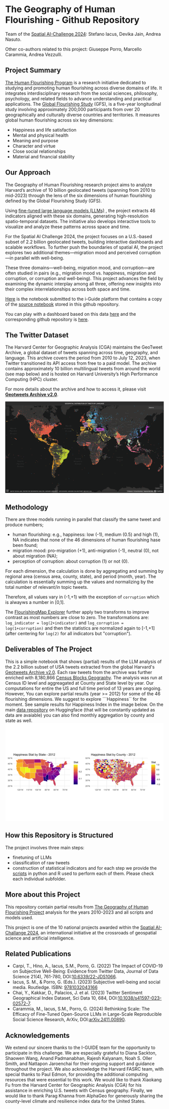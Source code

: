 # The Geography of Human Flourishing - Github Repository
Team of the [Spatial AI-Challenge 2024](https://i-guide.io/spatial-ai-challenge-2024/): Stefano Iacus, Devika Jain, Andrea Nasuto.

Other co-authors related to this project: Giuseppe Porro, Marcello Carammia, Andrea Vezzulli.

## Project Summary

[The Human Flourishing Program](https://hfh.fas.harvard.edu) is a research initiative dedicated to studying and promoting human flourishing across diverse domains of life. It integrates interdisciplinary research from the social sciences, philosophy, psychology, and related fields to advance understanding and practical applications. The [Global Flourishing Study](https://hfh.fas.harvard.edu/global-flourishing-study) (GFS), is a five-year longitudinal study involving approximately 200,000 participants from over 20 geographically and culturally diverse countries and territories. It measures global human flourishing across six key dimensions:

- Happiness and life satisfaction
- Mental and physical health
- Meaning and purpose
- Character and virtue
- Close social relationships
- Material and financial stability

## Our Approach

The Geography of Human Flourishing research project aims to analyze Harvard’s archive of 10 billion geolocated tweets (spanning from 2010 to mid-2023) through the lens of the six dimensions of human flourishing defined by the Global Flourishing Study (GFS).

Using [fine-tuned large language models (LLMs)](https://arxiv.org/abs/2411.00890) , the project extracts 46 indicators aligned with these six domains, generating high-resolution spatio-temporal datasets.  The initiative also develops interactive tools to visualize and analyze these patterns across space and time.

For the Spatial AI Challenge 2024, the project focuses on a U.S.-based subset of 2.2 billion geolocated tweets, building interactive dashboards and scalable workflows. To further push the boundaries of spatial AI, the project explores two additional themes—migration mood and perceived corruption—in parallel with well-being.

These three domains—well-being, migration mood, and corruption—are often studied in pairs (e.g., migration mood vs. happiness, migration and corruption, or corruption and well-being). This project advances the field by examining the dynamic interplay among all three, offering new insights into their complex interrelationships across both space and time.

[Here](https://platform.i-guide.io/notebooks/e870ad3a-8c19-43e1-8323-fb8c39d12898) is the notebook submitted to the i-Guide platform that contains a copy of the [source notebook](flourishing.ipynb) stored in this github repository.

You can play with a dashboard based on this data [here](https://askdataverse.shinyapps.io/FlourishingMap/) and the corresponding github repository is [here](https://github.com/siacus/flourishingmap).

## The Twitter Dataset

The Harvard Center for Geographic Analysis (CGA) maintains the GeoTweet Archive, a global dataset of tweets spanning across time, geography, and language. This archive covers the period from 2010 to July 12, 2023, when Twitter transitioned its API access from free to a paid model. The archive contains approximately 10 billion multilingual tweets from around the world (see map below) and is hosted on Harvard University’s High Performance Computing (HPC) cluster.

For more details about the archive and how to access it, please visit __[Geotweets Archive v2.0](https://dataverse.harvard.edu/dataset.xhtml?persistentId=doi:10.7910/DVN/3NCMB6)__.

![alt text](https://github.com/siacus/flourishing-i-challenge/blob/main/map_tweets_language.png)

## Methodology

There are three models running in parallel that classify the same tweet and produce numbers;
* human flourishing: e.g., happiness: low (-1), medium (0.5) and high (1), NA indicates that none of the 46 dimensions of human flourishing hase been found;
* migration mood: pro-migration (+1), anti-migration (-1), neutral (0), not about migration (NA);
* perception of corruption: about corruption (1) or not (0).

For each dimension, the calculation is done by aggregating and summing by regional area (census area, county, state), and period (month, year). The calculation is essentially summing up the values and normalizing by the total number of relevant/in topic tweets.

Therefore, all values vary in (-1,+1) with the exception of ```corruption``` which is alwayws a number in [0,1].

The [FlourishingMap Explorer](https://github.com/siacus/flourishingmap) further apply two transforms to improve contrast as most numbers are close to zero. The transformations are: ```log_indicator = log(2+indicator)``` and ```log_corruption = log(1+corruption)``` and then the statistics are normalized again to [-1,+1] (after centering for ```log(2)``` for all indicators but "corruption").


## Deliverables of The Project

This is a simple notebook that shows (partial) results of the LLM analysis of the 2.2 billion subset of USA tweets extracted from the global Harvard's [Geotweets Archive v2.0](https://dataverse.harvard.edu/dataset.xhtml?persistentId=doi:10.7910/DVN/3NCMB6). Each raw tweets from the archive was further enriched with 8,180,866 [Census Blocks Geography](https://www.census.gov/cgi-bin/geo/shapefiles/index.php). The analysis was run at Census ID level and aggreagated at County and State level by year. Our computations for entire the US and full time period of 13 years are ongoing. However, You can explore partial results (year >= 2012) for some of the 46 flourishing dimensions. We suggest to explore ```Happiness`` for the moment. See sample results for Happiness Index in the image below. On the main [data repository](https://huggingface.co/datasets/siacus/flourishing) on Huggingface (that will be constantly updated as data are avaiable) you can also find monthly aggregation by  county and state as well.
![alt text](https://github.com/siacus/flourishing-i-challenge/blob/main/Happiness_Index.png)

## How this Repository is Structured

The project involves three main steps:
* finetuning of LLMs
* classification of raw tweets
* construction of statistical indicators
and for each step we provide the [scripts](./scripts) in python and R used to perform each of them. Please check each individual subfolder.

## More about this Project

This repository contain partial results from [The Geography of Human Flourishing Project](https://i-guide.io/spatial-ai-challenge-2024/accepted-abstracts/) analysis for the years 2010-2023 and all scripts and models used.

This project is one of the 10 national projects awarded within the [Spatial AI-Challange 2024](https://i-guide.io/spatial-ai-challenge-2024/), an international initiative at the crossroads of geospatial science and artificial intelligence.

## Related Publications

* Carpi, T., Hino, A.,  Iacus, S.M., Porro, G. (2022) The Impact of COVID-19 on Subjective Well-Being: Evidence from Twitter Data, Journal of Data Science 21(4), 761-780, DOI:[10.6339/22-JDS1066](https://doi.org/10.6339/22-JDS1066).
* Iacus, S. M., & Porro, G. (Eds.). (2023) Subjective well-being and social media. Routledge. ISBN: [9781032043166](https://www.routledge.com/Subjective-Well-Being-and-Social-Media/Iacus-Porro/p/book/9781032043166)
* Chai, Y., Kakkar, D., Palacios, J. et al. (2023) Twitter Sentiment Geographical Index Dataset, Sci Data 10, 684, DOI:[10.1038/s41597-023-02572-7](https://doi.org/10.1038/s41597-023-02572-7).
* Carammia, M., Iacus, S.M., Porro, G. (2024) Rethinking Scale: The Efficacy of Fine-Tuned Open-Source LLMs in Large-Scale Reproducible Social Science Research, ArXiv, DOI:[arXiv.2411.00890](https://doi.org/10.48550/arXiv.2411.00890).


## Acknowledgements

We extend our sincere thanks to the I-GUIDE team for the opportunity to participate in this challenge. We are especially grateful to Diana Sackton, Shaowen Wang, Anand Padmanabhan, Rajesh Kalyanam, Noah S. Oller Smith, and Nattapon Jaroenchai for their ongoing support and guidance throughout the project. We also acknowledge the Harvard FASRC team, with special thanks to Paul Edmon, for providing the additional computing resources that were essential to this work. We would like to thank Xiaokang Fu from the Harvard Center for Geographic Analysis (CGA) for his assistance in enriching U.S. tweets with Census geography. Finally, we would like to thank Parag Khanna from AlphaGeo for generously sharing the county-level climate and resilience index data for the United States.



